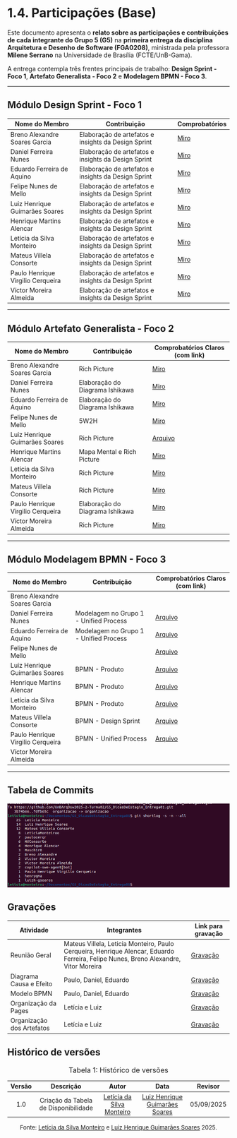 # 1.4. Participações (Base)

Este documento apresenta o **relato sobre as participações e contribuições de cada integrante do Grupo 5 (G5)** na **primeira entrega da disciplina Arquitetura e Desenho de Software (FGA0208)**, ministrada pela professora **Milene Serrano** na Universidade de Brasília (FCTE/UnB-Gama).  

A entrega contempla três frentes principais de trabalho: **Design Sprint - Foco 1**, **Artefato Generalista - Foco 2** e **Modelagem BPMN - Foco 3**.   

---


## Módulo Design Sprint - Foco 1 

| Nome do Membro | Contribuição | Comprobatórios |
|----------------|--------------|----------------------------------|
| Breno Alexandre Soares Garcia | Elaboração de artefatos e insights da Design Sprint | [Miro](https://miro.com/app/board/uXjVJNoiQ50=/) |
| Daniel Ferreira Nunes | Elaboração de artefatos e insights da Design Sprint | [Miro](https://miro.com/app/board/uXjVJNoiQ50=/) |
| Eduardo Ferreira de Aquino | Elaboração de artefatos e insights da Design Sprint | [Miro](https://miro.com/app/board/uXjVJNoiQ50=/) |
| Felipe Nunes de Mello | Elaboração de artefatos e insights da Design Sprint | [Miro](https://miro.com/app/board/uXjVJNoiQ50=/) |
| Luiz Henrique Guimarães Soares | Elaboração de artefatos e insights da Design Sprint | [Miro](https://miro.com/app/board/uXjVJNoiQ50=/) |
| Henrique Martins Alencar | Elaboração de artefatos e insights da Design Sprint | [Miro](https://miro.com/app/board/uXjVJNoiQ50=/) |
| Letícia da Silva Monteiro | Elaboração de artefatos e insights da Design Sprint | [Miro](https://miro.com/app/board/uXjVJNoiQ50=/) |
| Mateus Villela Consorte | Elaboração de artefatos e insights da Design Sprint | [Miro](https://miro.com/app/board/uXjVJNoiQ50=/) |
| Paulo Henrique Virgilio Cerqueira | Elaboração de artefatos e insights da Design Sprint | [Miro](https://miro.com/app/board/uXjVJNoiQ50=/) |
| Víctor Moreira Almeida | Elaboração de artefatos e insights da Design Sprint | [Miro](https://miro.com/app/board/uXjVJNoiQ50=/) |

---

## Módulo Artefato Generalista - Foco 2 

| Nome do Membro | Contribuição | Comprobatórios Claros (com link) |
|----------------|--------------|----------------------------------|
| Breno Alexandre Soares Garcia | Rich Picture  | [Miro](https://miro.com/app/board/uXjVJNoiQ50=/) |
| Daniel Ferreira Nunes | Elaboração do Diagrama Ishikawa | [Miro](https://miro.com/app/board/uXjVJNoiQ50=/)  |
| Eduardo Ferreira de Aquino | Elaboração do Diagrama Ishikawa | [Miro](https://miro.com/app/board/uXjVJNoiQ50=/)  |
| Felipe Nunes de Mello | 5W2H | [Miro](https://miro.com/app/board/uXjVJNoiQ50=/)  |
| Luiz Henrique Guimarães Soares | Rich Picture | [Arquivo](/docs/Base/BPMN/ModelagemBPMN.md) |
| Henrique Martins Alencar | Mapa Mental e Rich Picture  | [Miro](https://miro.com/app/board/uXjVJNoiQ50=/)  |
| Letícia da Silva Monteiro | Rich Picture | [Miro](https://miro.com/app/board/uXjVJNoiQ50=/)  |
| Mateus Villela Consorte | Rich Picture  | [Miro](https://miro.com/app/board/uXjVJNoiQ50=/)  |
| Paulo Henrique Virgilio Cerqueira | Elaboração do Diagrama Ishikawa | [Miro](https://miro.com/app/board/uXjVJNoiQ50=/)  |
| Víctor Moreira Almeida | Rich Picture  | [Miro](https://miro.com/app/board/uXjVJNoiQ50=/)  |

---

## Módulo Modelagem BPMN - Foco 3 

| Nome do Membro | Contribuição | Comprobatórios Claros (com link) |
|----------------|--------------|----------------------------------|
| Breno Alexandre Soares Garcia |  |  |
| Daniel Ferreira Nunes | Modelagem no Grupo 1 - Unified Process | [Arquivo](/docs/Base/BPMN/ModelagemBPMN.md) |
| Eduardo Ferreira de Aquino | Modelagem no Grupo 1 - Unified Process | [Arquivo](/docs/Base/BPMN/ModelagemBPMN.md) |
| Felipe Nunes de Mello |  | [Arquivo](/docs/Base/BPMN/ModelagemBPMN.md) |
| Luiz Henrique Guimarães Soares | BPMN - Produto  | [Arquivo](/docs/Base/BPMN/ModelagemBPMN.md) |
| Henrique Martins Alencar | BPMN - Produto  | [Arquivo](/docs/Base/BPMN/ModelagemBPMN.md) |
| Letícia da Silva Monteiro | BPMN - Produto | [Arquivo](/docs/Base/BPMN/ModelagemBPMN.md) |
| Mateus Villela Consorte | BPMN - Design Sprint  | [Arquivo](/docs/Base/BPMN/ModelagemBPMN.md) |
| Paulo Henrique Virgilio Cerqueira | BPMN - Unified Process | [Arquivo](/docs/Base/BPMN/ModelagemBPMN.md) |
| Víctor Moreira Almeida |  |  |

---

## Tabela de Commits 

![Rich Picture — G5](../../assets/imgs/Quadro.png)

## Gravações 

| Atividade | Integrantes | Link para gravação |
|-----------|-------------|---------------------|
| Reunião Geral | Mateus Villela, Leticia Monteiro, Paulo Cerqueira, Henrique Alencar, Eduardo Ferreira, Felipe Nunes, Breno Alexandre, Vitor Moreira | [Gravação](https://www.youtube.com/watch?v=qDyLrtiNPg0) |
| Diagrama Causa e Efeito | Paulo, Daniel, Eduardo | [Gravação](https://www.youtube.com/watch?v=BU-a_H5QKrI) |
| Modelo BPMN | Paulo, Daniel, Eduardo | [Gravação](https://www.youtube.com/watch?v=xG1DtxOBY7k) |
| Organização da Pages | Letícia e Luiz | [Gravação](https://teams.microsoft.com/l/meetingrecap?driveId=b%21r43zeCV010aCsbaXiViCRecaKoreqsZLhpooNW-LAmonr_DLRwMpS7TgWb3F1R6B&driveItemId=01LOXXYG4VRBVWMJPCSNC3SLSGJXTJSVRC&sitePath=https%3A%2F%2Funbbr-my.sharepoint.com%2F%3Av%3A%2Fg%2Fpersonal%2F222022144_aluno_unb_br%2FEZWIa2Yl4pNFuS5GTeaZViIBPeWe6U0RK6DXdRzLKnsyjQ&fileUrl=https%3A%2F%2Funbbr-my.sharepoint.com%2Fpersonal%2F222022144_aluno_unb_br%2FDocuments%2FGrava%25C3%25A7%25C3%25B5es%2FChamada%2520com%2520Leticia%2520Da%2520Silva%2520Monteiro-20250905_165033-Grava%25C3%25A7%25C3%25A3o%2520de%2520Reuni%25C3%25A3o.mp4%3Fweb%3D1&threadId=19%3A2e61c5c4-6a89-4758-a3be-7077f289e452_7bc551e4-7c28-4e27-9686-03e8a945c0ee%40unq.gbl.spaces&callId=b3e78f50-b1d0-4204-b3f8-34f2d3161e5e&threadType=OneOnOneChat&meetingType=Unknown&subType=RecapSharingLink_RecapCore) |
| Organização dos Artefatos | Letícia e Luiz | [Gravação](https://unbbr-my.sharepoint.com/personal/231026859_aluno_unb_br/_layouts/15/stream.aspx?id=%2Fpersonal%2F231026859%5Faluno%5Funb%5Fbr%2FDocuments%2FGrava%C3%A7%C3%B5es%2FReuni%C3%A3o%20com%20Leticia%20Da%20Silva%20Monteiro%2D20250905%5F185611%2DGrava%C3%A7%C3%A3o%20de%20Reuni%C3%A3o%2Emp4&ga=1&referrer=StreamWebApp%2EWeb&referrerScenario=AddressBarCopied%2Eview%2E86b089e1%2Dd155%2D4207%2Da1f9%2D4624950ddd6a) |


## Histórico de versões  

<font size="3"><p style="text-align: center">Tabela 1: Histórico de versões</p></font>

| Versão | Descrição                           | Autor                                                                 | Data       | Revisor                                                                 |
|:--:|:-----------------------------------:|:----------------------------------------------------------------------:|:----------:|:----------------------------------------------------------------------:|
| 1.0 | Criação da Tabela de Disponibilidade | [Letícia da Silva Monteiro](https://github.com/leticiamonteiroo)       | [Luiz Henrique Guimarães Soares](https://github.com/luizh-gsoares)  | 05/09/2025   |

<font size="2"><p style="text-align: center">Fonte: [Letícia da Silva Monteiro](https://github.com/leticiamonteiroo) e [Luiz Henrique Guimarães Soares](https://github.com/luizh-gsoares) 2025.</p></font>